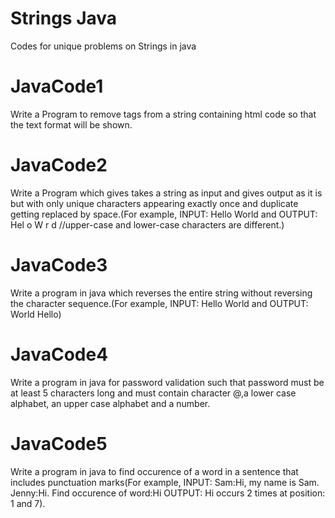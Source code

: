 # Strings Java
Codes for unique problems on Strings in java
# JavaCode1
Write a Program to remove tags from a string containing html code so that the text format will be shown.
# JavaCode2
Write a Program which gives takes a string as input and gives output as it is but with only unique characters appearing exactly once and duplicate getting replaced by space.(For example,
INPUT: Hello World and OUTPUT: Hel o W r d //upper-case and lower-case characters are different.)
# JavaCode3
Write a program in java which reverses the entire string without reversing the character sequence.(For example, INPUT: Hello World and OUTPUT: World Hello)
# JavaCode4
Write a program in java for password validation such that password must be at least 5 characters long and must contain character @,a lower case alphabet, an upper case alphabet and a number.
# JavaCode5
Write a program in java to find occurence of a word in a sentence that includes punctuation marks(For example, INPUT: Sam:Hi, my name is Sam. Jenny:Hi. Find occurence of word:Hi 
OUTPUT: Hi occurs 2 times at position: 1 and 7).

